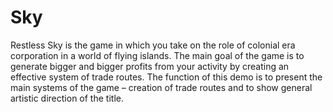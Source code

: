 # Sky
 
Restless Sky is the game in which you take on the role of colonial era corporation in a world of flying islands. The main goal of the game is to generate bigger and bigger profits from your activity by creating an effective system of trade routes. The function of this demo is to present the main systems of the game – creation of trade routes and to show general artistic direction of the title.
